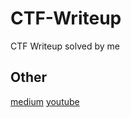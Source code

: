 # CTF-Writeup
CTF Writeup solved by me

## Other
[medium](https://banua.medium.com)
[youtube](https://www.youtube.com/channel/UCSKq014s77C1Q6bIQX3hH5Q)
